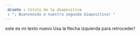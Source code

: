 ```yaml
---
 diseño : título de la diapositiva
 : "¡ Bienvenido a nuestra segunda diapositiva! "
---
```

este es mi texto nuevo 
Usa la flecha izquierda para retroceder!
